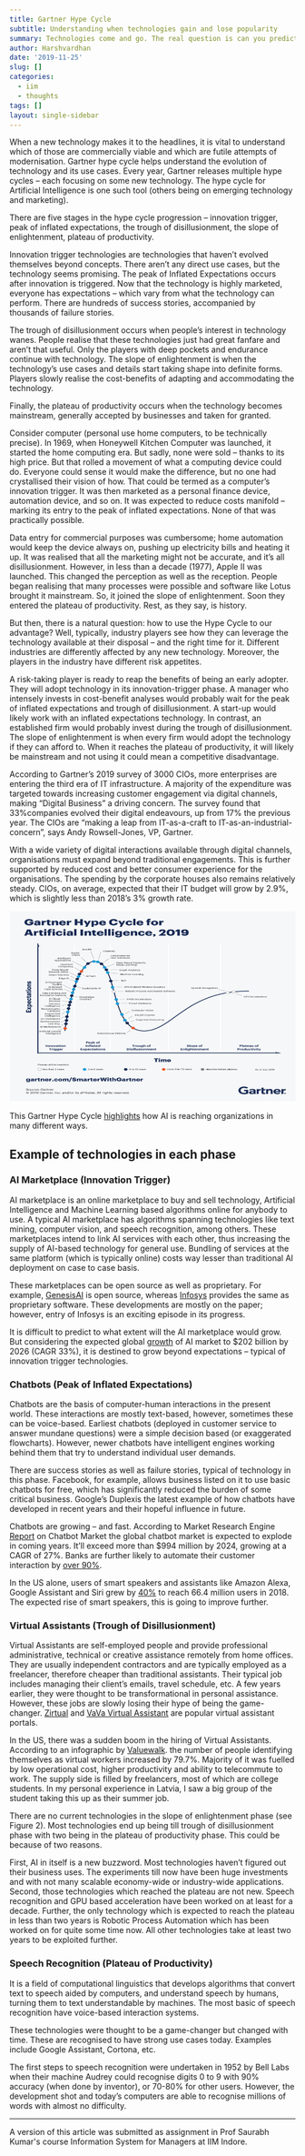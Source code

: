 ```yaml
---
title: Gartner Hype Cycle
subtitle: Understanding when technologies gain and lose popularity
summary: Technologies come and go. The real question is can you predict its popularity? 
author: Harshvardhan
date: '2019-11-25'
slug: []
categories:
  - iim
  - thoughts
tags: []
layout: single-sidebar
---
```


When a new technology makes it to the headlines, it is vital to understand which of those are commercially viable and which are futile attempts of modernisation. Gartner hype cycle helps understand the evolution of technology and its use cases. Every year, Gartner releases multiple hype cycles – each focusing on some new technology. The hype cycle for Artificial Intelligence is one such tool (others being on emerging technology and marketing).

There are five stages in the hype cycle progression – innovation trigger, peak of inflated expectations, the trough of disillusionment, the slope of enlightenment, plateau of productivity. 

Innovation trigger technologies are technologies that haven’t evolved themselves beyond concepts. There aren’t any direct use cases, but the technology seems promising. The peak of Inflated Expectations occurs after innovation is triggered. Now that the technology is highly marketed, everyone has expectations – which vary from what the technology can perform. There are hundreds of success stories, accompanied by thousands of failure stories. 

The trough of disillusionment occurs when people’s interest in technology wanes. People realise that these technologies just had great fanfare and aren’t that useful. Only the players with deep pockets and endurance continue with technology. The slope of enlightenment is when the technology’s use cases and details start taking shape into definite forms. Players slowly realise the cost-benefits of adapting and accommodating the technology. 

Finally, the plateau of productivity occurs when the technology becomes mainstream, generally accepted by businesses and taken for granted.

Consider computer (personal use home computers, to be technically precise). In 1969, when Honeywell Kitchen Computer was launched, it started the home computing era. But sadly, none were sold – thanks to its high price. But that rolled a movement of what a computing device could do. Everyone could sense it would make the difference, but no one had crystallised their vision of how. That could be termed as a computer’s innovation trigger. It was then marketed as a personal finance device, automation device, and so on. It was expected to reduce costs manifold – marking its entry to the peak of inflated expectations. None of that was practically possible. 

Data entry for commercial purposes was cumbersome; home automation would keep the device always on, pushing up electricity bills and heating it up. It was realised that all the marketing might not be accurate, and it’s all disillusionment. However, in less than a decade (1977), Apple II was launched. This changed the perception as well as the reception. People began realising that many processes were possible and software like Lotus brought it mainstream. So, it joined the slope of enlightenment. Soon they entered the plateau of productivity. Rest, as they say, is history.

But then, there is a natural question: how to use the Hype Cycle to our advantage? Well, typically, industry players see how they can leverage the technology available at their disposal – and the right time for it. Different industries are differently affected by any new technology. Moreover, the players in the industry have different risk appetites.

A risk-taking player is ready to reap the benefits of being an early adopter. They will adopt technology in its innovation-trigger phase. A manager who intensely invests in cost-benefit analyses would probably wait for the peak of inflated expectations and trough of disillusionment. A start-up would likely work with an inflated expectations technology. In contrast, an established firm would probably invest during the trough of disillusionment. The slope of enlightenment is when every firm would adopt the technology if they can afford to. When it reaches the plateau of productivity, it will likely be mainstream and not using it could mean a competitive disadvantage.

According to Gartner’s 2019 survey of 3000 CIOs, more enterprises are entering the third era of IT infrastructure. A majority of the expenditure was targeted towards increasing customer engagement via digital channels, making “Digital Business” a driving concern. The survey found that 33%companies evolved their digital endeavours, up from 17% the previous year. The CIOs are “making a leap from IT-as-a-craft to IT-as-an-industrial-concern”, says Andy Rowsell-Jones, VP, Gartner.

With a wide variety of digital interactions available through digital channels, organisations must expand beyond traditional engagements. This is further supported by reduced cost and better consumer experience for the organisations. The spending by the corporate houses also remains relatively steady. CIOs, on average, expected that their IT budget will grow by 2.9%, which is slightly less than 2018’s 3% growth rate.

![gartner hype cycle](images/EmbeddedImage.png)

This Gartner Hype Cycle [highlights](https://www.gartner.com/smarterwithgartner/top-trends-on-the-gartner-hype-cycle-for-artificial-intelligence-2019/) how AI is reaching organizations in many different ways.

## Example of technologies in each phase

### AI Marketplace (Innovation Trigger)

AI marketplace is an online marketplace to buy and sell technology, Artificial Intelligence and Machine Learning based algorithms online for anybody to use. A typical AI marketplace has algorithms spanning technologies like text mining, computer vision, and speech recognition, among others. These marketplaces intend to link AI services with each other, thus increasing the supply of AI-based technology for general use. Bundling of services at the same platform (which is typically online) costs way lesser than traditional AI deployment on case to case basis.

These marketplaces can be open source as well as proprietary. For example, [GenesisAI](https://www.genesisai.io) is open source, whereas [Infosys](https://www.infosys.com/services/applied-ai/insights/ai-marketplace.html) provides the same as proprietary software. These developments are mostly on the paper; however, entry of Infosys is an exciting episode in its progress.

It is difficult to predict to what extent will the AI marketplace would grow. But considering the expected global [growth](https://www.fortunebusinessinsights.com/industry-reports/artificial-intelligence-market-100114) of AI market to $202 billion by 2026 (CAGR 33%), it is destined to grow beyond expectations – typical of innovation trigger technologies.

### Chatbots (Peak of Inflated Expectations)

Chatbots are the basis of computer-human interactions in the present world. These interactions are mostly text-based, however, sometimes these can be voice-based. Earliest chatbots (deployed in customer service to answer mundane questions) were a simple decision based (or exaggerated flowcharts). However, newer chatbots have intelligent engines working behind them that try to understand individual user demands. 

There are success stories as well as failure stories, typical of technology in this phase. Facebook, for example, allows business listed on it to use basic chatbots for free, which has significantly reduced the burden of some critical business. Google’s Duplexis the latest example of how chatbots have developed in recent years and their hopeful influence in future.

Chatbots are growing – and fast. According to Market Research Engine [Report](https://www.marketresearchengine.com/chatbot-market-report) on Chatbot Market the global chatbot market is expected to explode in coming years. It’ll exceed more than $994 million by 2024, growing at a CAGR of 27%. Banks are further likely to automate their customer interaction by [over 90%](https://www.juniperresearch.com/press/chatbots-a-game-changer-for-banking-healthcare).

In the US alone, users of smart speakers and assistants like Amazon Alexa, Google Assistant and Siri grew by [40%](https://voicebot.ai/2019/03/07/u-s-smart-speaker-ownership-rises-40-in-2018-to-66-4-million-and-amazon-echo-maintains-market-share-lead-says-new-report-from-voicebot/) to reach 66.4 million users in 2018. The expected rise of smart speakers, this is going to improve further.

### Virtual Assistants (Trough of Disillusionment)

Virtual Assistants are self-employed people and provide professional administrative, technical or creative assistance remotely from home offices. They are usually independent contractors and are typically employed as a freelancer, therefore cheaper than traditional assistants. Their typical job includes managing their client’s emails, travel schedule, etc. A few years earlier, they were thought to be transformational in personal assistance. However, these jobs are slowly losing their hype of being the game-changer. [Zirtual](https://global.zirtual.com) and [VaVa Virtual Assistant](https://vavavirtual.com) are popular virtual assistant portals. 

In the US, there was a sudden boom in the hiring of Virtual Assistants. According to an infographic by [Valuewalk](https://www.valuewalk.com/2018/09/rise-virtual-assistant-industry/). the number of people identifying themselves as virtual workers increased by 79.7%. Majority of it was fuelled by low operational cost, higher productivity and ability to telecommute to work. The supply side is filled by freelancers, most of which are college students. In my personal experience in Latvia, I saw a big group of the student taking this up as their summer job.

There are no current technologies in the slope of enlightenment phase (see Figure 2). Most technologies end up being till trough of disillusionment phase with two being in the plateau of productivity phase. This could be because of two reasons. 

First, AI in itself is a new buzzword. Most technologies haven’t figured out their business uses. The experiments till now have been huge investments and with not many scalable economy-wide or industry-wide applications. Second, those technologies which reached the plateau are not new. Speech recognition and GPU based acceleration have been worked on at least for a decade. Further, the only technology which is expected to reach the plateau in less than two years is Robotic Process Automation which has been worked on for quite some time now. All other technologies take at least two years to be exploited further.

### Speech Recognition (Plateau of Productivity)

It is a field of computational linguistics that develops algorithms that convert text to speech aided by computers, and understand speech by humans, turning them to text understandable by machines. The most basic of speech recognition have voice-based interaction systems. 

These technologies were thought to be a game-changer but changed with time. These are recognised to have strong use cases today. Examples include Google Assistant, Cortona, etc.

The first steps to speech recognition were undertaken in 1952 by Bell Labs when their machine Audrey could recognise digits 0 to 9 with 90% accuracy (when done by inventor), or 70-80% for other users. However, the development shot and today’s computers are able to recognise millions of words with almost no difficulty.

---

A version of this article was submitted as assignment in Prof Saurabh Kumar's course Information System for Managers at IIM Indore.
